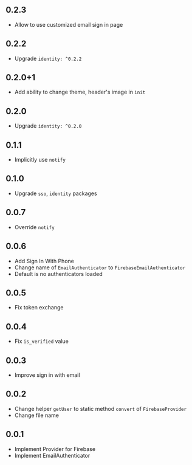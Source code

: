 ## 0.2.3

* Allow to use customized email sign in page

## 0.2.2

* Upgrade `identity: ^0.2.2`

## 0.2.0+1

* Add ability to change theme, header's image in `init`

## 0.2.0

* Upgrade `identity: ^0.2.0`

## 0.1.1

* Implicitly use `notify`

## 0.1.0

* Upgrade `sso`, `identity` packages

## 0.0.7

* Override `notify`

## 0.0.6

* Add Sign In With Phone
* Change name of `EmailAuthenticator` to `FirebaseEmailAuthenticator`
* Default is no authenticators loaded

## 0.0.5

* Fix token exchange

## 0.0.4

* Fix `is_verified` value

## 0.0.3

* Improve sign in with email

## 0.0.2

* Change helper `getUser` to static method `convert` of `FirebaseProvider`
* Change file name

## 0.0.1

* Implement Provider for Firebase
* Implement EmailAuthenticator
